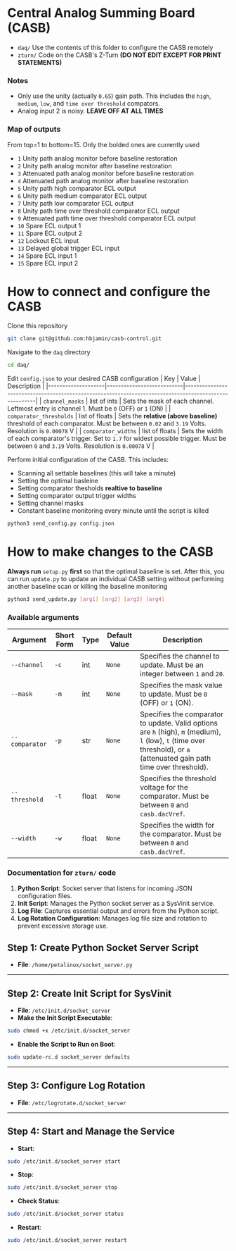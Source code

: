 # Central Analog Summing Board (CASB)
- `daq/` Use the contents of this folder to configure the CASB remotely 
- `zturn/` Code on the CASB's Z-Turn **(DO NOT EDIT EXCEPT FOR PRINT STATEMENTS)**

### Notes
- Only use the unity (actually `0.65`) gain path. This includes the `high`, `medium`, `low`, and `time over threshold` compators.
- Analog input 2 is noisy. **LEAVE OFF AT ALL TIMES**

### Map of outputs
From top=1 to bottom=15. Only the bolded ones are currently used 
- `1` Unity path analog monitor before baseline restoration
- `2` Unity path analog monitor after baseline restoration 
- `3` Attenuated path analog monitor before baseline restoration 
- `4` Attenuated path analog monitor after baseline restoration 
- `5` Unity path high comparator ECL output 
- `6` Unity path medium comparator ECL output 
- `7` Unity path low comparator ECL output 
- `8` Unity path time over threshold comparator ECL output 
- `9` Attenuated path time over threshold comparator ECL output 
- `10` Spare ECL output 1 
- `11` Spare ECL output 2 
- `12` Lockout ECL input
- `13` Delayed global trigger ECL input
- `14` Spare ECL input 1
- `15` Spare ECL input 2

# How to connect and configure the CASB 
Clone this repository
```bash
git clone git@github.com:hbjamin/casb-control.git
```

Navigate to the `daq` directory
```bash
cd daq/
```

Edit `config.json` to your desired CASB configuration
| Key | Value | Description |
|--------------------|---------------------------|-------------------------------------------------------------------------------------------------------|
| `channel_masks`         | list of ints   | Sets the mask of each channel. Leftmost entry is channel 1. Must be `0` (OFF) or `1` (ON) |
| `comparator_thresholds` | list of floats | Sets the **relative (above baseline)** threshold of each comparator. Must be between `0.02` and `3.19` Volts. Resolution is `0.00078` V | 
| `comparator_widths`     | list of floats | Sets the width of each comparator's trigger. Set to `1.7` for widest possible trigger. Must be between `0` and `3.19` Volts. Resolution is `0.00078` V | 

Perform initial configuration of the CASB. This includes:
- Scanning all settable baselines (this will take a minute)
- Setting the optimal basleine
- Setting comparator thesholds **realtive to baseline**
- Setting comparator output trigger widths
- Setting channel masks
- Constant baseline monitoring every minute until the script is killed 
```bash
python3 send_config.py config.json
```

# How to make changes to the CASB
**Always run** `setup.py` **first** so that the optimal baseline is set. After this, you can run `update.py` to update an individual CASB setting without performing another baseline scan or killing the baseline monitoring
```bash
python3 send_update.py [arg1] [arg2] [arg3] [arg4]
```

### Available arguments

| Argument          | Short Form | Type   | Default Value | Description                                                                                           |
|--------------------|------------|--------|---------------|-------------------------------------------------------------------------------------------------------|
| `--channel`        | `-c`       | int    | `None`        | Specifies the channel to update. Must be an integer between `1` and `20`.                            |
| `--mask`           | `-m`       | int    | `None`        | Specifies the mask value to update. Must be `0` (OFF) or `1` (ON).                                   |
| `--comparator`     | `-p`       | str    | `None`        | Specifies the comparator to update. Valid options are `h` (high), `m` (medium), `l` (low), `t` (time over threshold), or `a` (attenuated gain path time over threshold).                   |
| `--threshold`      | `-t`       | float  | `None`        | Specifies the threshold voltage for the comparator. Must be between `0` and `casb.dacVref`.          |
| `--width`          | `-w`       | float  | `None`        | Specifies the width for the comparator. Must be between `0` and `casb.dacVref`.                      |

### Documentation for `zturn/` code  

1. **Python Script**: Socket server that listens for incoming JSON configuration files.
2. **Init Script**: Manages the Python socket server as a SysVinit service.
3. **Log File**: Captures essential output and errors from the Python script.
4. **Log Rotation Configuration**: Manages log file size and rotation to prevent excessive storage use.

## Step 1: Create Python Socket Server Script
- **File**: `/home/petalinux/socket_server.py`

---

## Step 2: Create Init Script for SysVinit
- **File**: `/etc/init.d/socket_server`
- **Make the Init Script Executable**:
```bash
sudo chmod +x /etc/init.d/socket_server
```
- **Enable the Script to Run on Boot**:
```bash
sudo update-rc.d socket_server defaults
```

---

## Step 3: Configure Log Rotation
- **File**: `/etc/logrotate.d/socket_server`

---

## Step 4: Start and Manage the Service
- **Start**:
```bash
sudo /etc/init.d/socket_server start
```
- **Stop**:
```bash
sudo /etc/init.d/socket_server stop
```
- **Check Status**:
```bash
sudo /etc/init.d/socket_server status
```
- **Restart**:
```bash
sudo /etc/init.d/socket_server restart
```
